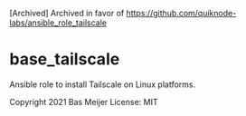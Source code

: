 [Archived]
Archived in favor of https://github.com/quiknode-labs/ansible_role_tailscale

# base_tailscale

Ansible role to install Tailscale on Linux platforms.


Copyright 2021 Bas Meijer
License: MIT
